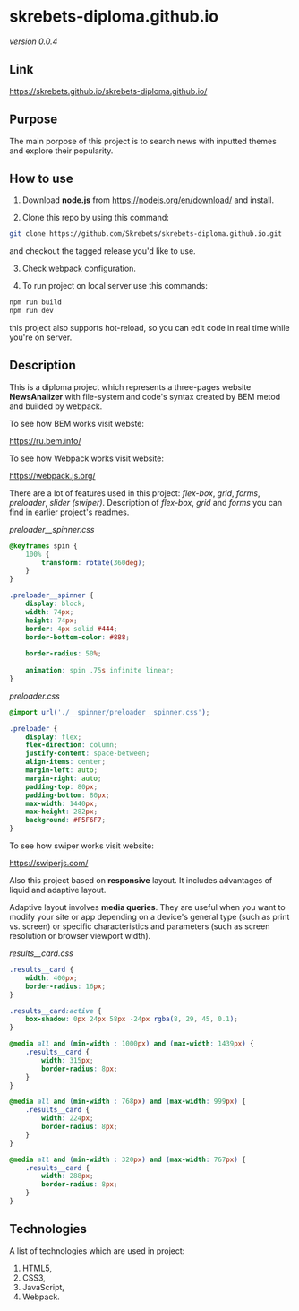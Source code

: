 # skrebets-diploma.github.io

*version 0.0.4*

## Link

https://skrebets.github.io/skrebets-diploma.github.io/

## Purpose

The main porpose of this project is to search news with inputted themes and explore their popularity.

## How to use

1. Download **node.js** from https://nodejs.org/en/download/ and install.

2. Clone this repo by using this command:
```bash
git clone https://github.com/Skrebets/skrebets-diploma.github.io.git
```
and checkout the tagged release you'd like to use.

3. Check webpack configuration.

4. To run project on local server use this commands:
```bash
npm run build
npm run dev
```
this project also supports hot-reload, so you can edit code in real time while you're on server.


## Description

This is a diploma project which represents a three-pages website **NewsAnalizer** with file-system and code's syntax created by BEM metod and builded by webpack.

To see how BEM works visit webste:

https://ru.bem.info/

To see how Webpack works visit website:

https://webpack.js.org/

There are a lot of features used in this project: *flex-box*, *grid*, *forms*, *preloader*, *slider (swiper)*. Description of *flex-box*, *grid* and *forms* you can find in earlier project's readmes.

*preloader__spinner.css*

```css
@keyframes spin {
	100% {
		transform: rotate(360deg);
	}
}

.preloader__spinner {
    display: block;
	width: 74px;
	height: 74px;
	border: 4px solid #444;
	border-bottom-color: #888;
	
	border-radius: 50%;
	
	animation: spin .75s infinite linear;
}
```

*preloader.css*

```css
@import url('./__spinner/preloader__spinner.css');

.preloader {
    display: flex;
    flex-direction: column;
    justify-content: space-between;
    align-items: center;
    margin-left: auto;
    margin-right: auto;
    padding-top: 80px;
    padding-bottom: 80px;
    max-width: 1440px;
    max-height: 282px;
    background: #F5F6F7;
}
```

To see how swiper works visit website:

https://swiperjs.com/

Also this project based on **responsive** layout. It includes advantages of liquid and adaptive layout.

Adaptive layout involves **media queries**. They are useful when you want to modify your site or app depending on a device's general type (such as print vs. screen) or specific characteristics and parameters (such as screen resolution or browser viewport width).

*results__card.css*

```css
.results__card {
    width: 400px;
    border-radius: 16px;
}

.results__card:active {
    box-shadow: 0px 24px 58px -24px rgba(8, 29, 45, 0.1);
}

@media all and (min-width : 1000px) and (max-width: 1439px) {
    .results__card {
        width: 315px;
        border-radius: 8px;
    }
}

@media all and (min-width : 768px) and (max-width: 999px) {
    .results__card {
        width: 224px;
        border-radius: 8px;
    }
}

@media all and (min-width : 320px) and (max-width: 767px) {
    .results__card {
        width: 288px;
        border-radius: 8px;
    }
}
```

## Technologies

A list of technologies which are used in project:

1. HTML5,
2. CSS3,
3. JavaScript,
4. Webpack.
